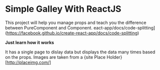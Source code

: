 # Simple Galley With ReactJS

This project will help you manage props and teach you the difference between PureComponent and Component.
eact-app/docs/code-splitting](https://facebook.github.io/create-react-app/docs/code-splitting)


__Just learn how it works__

It has a single page to dislay data but displays the data many times based on the props.
Images are taken from a {site Place Holder}[http://placeimg.com/]
